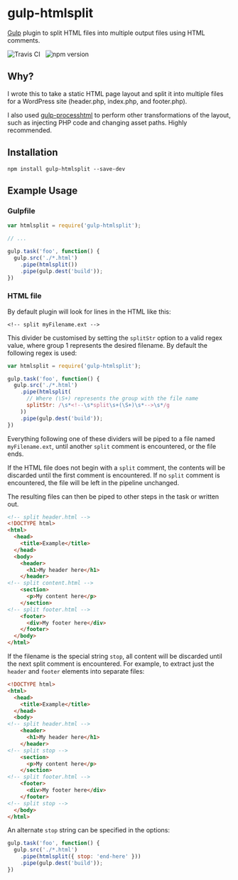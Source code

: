 # gulp-htmlsplit

[Gulp](http://gulpjs.com/) plugin to split HTML files into multiple output files using HTML comments.

![Travis CI](http://img.shields.io/travis/tonygambone/gulp-htmlsplit.svg)
&nbsp;
![npm version](http://img.shields.io/npm/v/gulp-htmlsplit.svg)

## Why?

I wrote this to take a static HTML page layout and split it into multiple files
for a WordPress site (header.php, index.php, and footer.php).

I also used [gulp-processhtml](https://github.com/Wildhoney/gulp-processhtml) to
perform other transformations of the layout, such as injecting PHP code and
changing asset paths. Highly recommended.

## Installation

`npm install gulp-htmlsplit --save-dev`

## Example Usage

### Gulpfile

```js
var htmlsplit = require('gulp-htmlsplit');

// ...

gulp.task('foo', function() {
  gulp.src('./*.html')
    .pipe(htmlsplit())
    .pipe(gulp.dest('build'));
})
```

### HTML file

By default plugin will look for lines in the HTML like this:

`<!-- split myFilename.ext -->`

This divider be customised by setting the `splitStr` option to a valid regex value,
where group 1 represents the desired filename. By default the following regex is used:

```js
var htmlsplit = require('gulp-htmlsplit');

gulp.task('foo', function() {
  gulp.src('./*.html')
    .pipe(htmlsplit(
      // Where (\S+) represents the group with the file name
      splitStr: /\s*<!--\s*split\s+(\S+)\s*-->\s*/g
    ))
    .pipe(gulp.dest('build'));
})
```

Everything following one of these dividers will be piped to a file named `myFilename.ext`,
until another `split` comment is encountered, or the file ends.

If the HTML file does not begin with a `split` comment, the contents will be discarded
until the first comment is encountered.  If no `split` comment is encountered,
the file will be left in the pipeline unchanged.

The resulting files can then be piped to other steps in the task or written out.

```html
<!-- split header.html -->
<!DOCTYPE html>
<html>
  <head>
    <title>Example</title>
  </head>
  <body>
    <header>
      <h1>My header here</h1>
    </header>
<!-- split content.html -->
    <section>
      <p>My content here</p>
    </section>
<!-- split footer.html -->
    <footer>
      <div>My footer here</div>
    </footer>
  </body>
</html>
```

If the filename is the special string `stop`, all content will be discarded until
the next split comment is encountered.  For example, to extract just the `header`
and `footer` elements into separate files:

```html
<!DOCTYPE html>
<html>
  <head>
    <title>Example</title>
  </head>
  <body>
<!-- split header.html -->
    <header>
      <h1>My header here</h1>
    </header>
<!-- split stop -->
    <section>
      <p>My content here</p>
    </section>
<!-- split footer.html -->
    <footer>
      <div>My footer here</div>
    </footer>
<!-- split stop -->
  </body>
</html>
```

An alternate `stop` string can be specified in the options:

```js
gulp.task('foo', function() {
  gulp.src('./*.html')
    .pipe(htmlsplit({ stop: 'end-here' }))
    .pipe(gulp.dest('build'));
})
```
